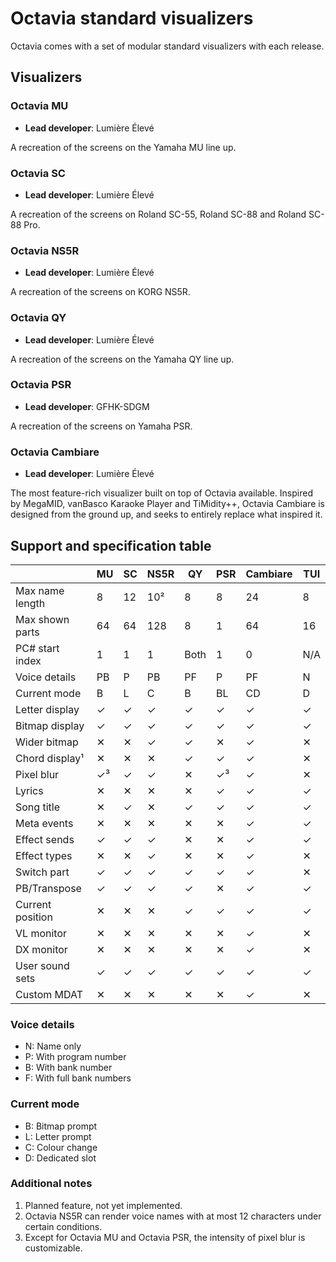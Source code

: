 # Octavia standard visualizers
Octavia comes with a set of modular standard visualizers with each release.

## Visualizers
### Octavia MU
* **Lead developer**: Lumière Élevé

A recreation of the screens on the Yamaha MU line up.

### Octavia SC
* **Lead developer**: Lumière Élevé

A recreation of the screens on Roland SC-55, Roland SC-88 and Roland SC-88 Pro.

### Octavia NS5R
* **Lead developer**: Lumière Élevé

A recreation of the screens on KORG NS5R.

### Octavia QY
* **Lead developer**: Lumière Élevé

A recreation of the screens on the Yamaha QY line up.

### Octavia PSR
* **Lead developer**: GFHK-SDGM

A recreation of the screens on Yamaha PSR.

### Octavia Cambiare
* **Lead developer**: Lumière Élevé

The most feature-rich visualizer built on top of Octavia available. Inspired by MegaMID, vanBasco Karaoke Player and TiMidity++, Octavia Cambiare is designed from the ground up, and seeks to entirely replace what inspired it.

## Support and specification table
|                  | MU | SC | NS5R | QY | PSR | Cambiare | TUI |
| ---------------- | -- | -- | ---- | -- | --- | -------- | --- |
| Max name length  | 8  | 12 | 10²  | 8  | 8   | 24       | 8   |
| Max shown parts  | 64 | 64 | 128  | 8  | 1   | 64       | 16  |
| PC# start index  | 1  | 1  | 1    | Both | 1 | 0        | N/A |
| Voice details    | PB | P  | PB   | PF | P   | PF       | N   |
| Current mode     | B  | L  | C    | B  | BL  | CD       | D   |
| Letter display   | ✓  | ✓  | ✓    | ✓  | ✓   | ✓        | ✓   |
| Bitmap display   | ✓  | ✓  | ✓    | ✓  | ✓   | ✓        | ✓   |
| Wider bitmap     | ✕  | ✕  | ✓    | ✓  | ✕   | ✓        | ✕   |
| Chord display¹   | ✕  | ✕  | ✕    | ✓  | ✓   | ✓        | ✕   |
| Pixel blur       | ✓³ | ✓  | ✓    | ✕  | ✓³  | ✓        | ✕   |
| Lyrics           | ✕  | ✕  | ✕    | ✕  | ✓   | ✓        | ✓   |
| Song title       | ✕  | ✓  | ✕    | ✓  | ✓   | ✓        | ✓   |
| Meta events      | ✕  | ✕  | ✕    | ✕  | ✕   | ✓        | ✓   |
| Effect sends     | ✓  | ✓  | ✓    | ✕  | ✕   | ✓        | ✓   |
| Effect types     | ✕  | ✕  | ✓    | ✕  | ✕   | ✓        | ✕   |
| Switch part      | ✓  | ✓  | ✓    | ✓  | ✓   | ✓        | ✕   |
| PB/Transpose     | ✓  | ✓  | ✓    | ✓  | ✕   | ✓        | ✓   |
| Current position | ✕  | ✕  | ✕    | ✓  | ✓   | ✓        | ✓   |
| VL monitor       | ✕  | ✕  | ✕    | ✕  | ✕   | ✓        | ✕   |
| DX monitor       | ✕  | ✕  | ✕    | ✕  | ✕   | ✓        | ✕   |
| User sound sets  | ✓  | ✓  | ✓    | ✓  | ✓   | ✓        | ✓   |
| Custom MDAT      | ✕  | ✕  | ✕    | ✕  | ✕   | ✓        | ✕   |

### Voice details
* N: Name only
* P: With program number
* B: With bank number
* F: With full bank numbers

### Current mode
* B: Bitmap prompt
* L: Letter prompt
* C: Colour change
* D: Dedicated slot

### Additional notes
1. Planned feature, not yet implemented.
2. Octavia NS5R can render voice names with at most 12 characters under certain conditions.
3. Except for Octavia MU and Octavia PSR, the intensity of pixel blur is customizable.
